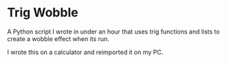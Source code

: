 # Trig Wobble

A Python script I wrote in under an hour that uses trig functions and lists to create a wobble effect when its run.

I wrote this on a calculator and reimported it on my PC.

